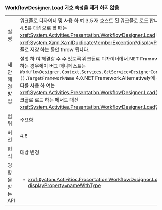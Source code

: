 ### <a name="workflowdesignerload-doesnt-remove-symbol-property"></a>WorkflowDesigner.Load 기호 속성을 제거 하지 않음

|   |   |
|---|---|
|설명|워크플로 디자이너 및 사용 하 여 3.5 재 호스트 된 워크플로 로드 합니다..NET Framework 4.5를 대상으로 할 때는 <xref:System.Activities.Presentation.WorkflowDesigner.Load> 메서드를 한 <xref:System.Xaml.XamlDuplicateMemberException?displayProperty=name> 워크플로 저장 하는 동안 throw 됩니다.|
|제안 해결 방법|설정 하 여 해결할 수 수 있도록 워크플로 디자이너에서.NET Framework 4.5를 대상으로 하는 경우에이 버그 매니페스트는 <code>WorkflowDesigner.Context.Services.GetService&lt;DesignerConfigurationService&gt;().TargetFrameworkName</code> 4.0.NET Framework.Alternatively에 문제를 피할 수 있습니다를 사용 하 여는 <xref:System.Activities.Presentation.WorkflowDesigner.Load(System.String)> 는 워크플로 로드 하는 메서드 대신 <xref:System.Activities.Presentation.WorkflowDesigner.Load>합니다.|
|범위|주요함|
|버전|4.5|
|형식|대상 변경|
|영향을 받는 API|<ul><li><xref:System.Activities.Presentation.WorkflowDesigner.Load?displayProperty=nameWithType></li></ul>|

